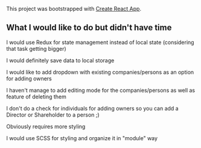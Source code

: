 This project was bootstrapped with [Create React App](https://github.com/facebook/create-react-app).

## What I would like to do but didn't have time

I would use Redux for state management instead of local state (considering that task getting bigger)

I would definitely save data to local storage

I would like to add dropdown with existing companies/persons as an option for adding owners

I haven't manage to add editing mode for the companies/persons as well as feature of deleting them

I don't do a check for individuals for adding owners so you can add a Director or Shareholder to a person ;)

Obviously requires more styling

I would use SCSS for styling and organize it in "module" way
